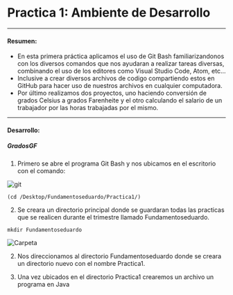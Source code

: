# Practica 1: Ambiente de Desarrollo
____
#### Resumen:
- En esta primera práctica aplicamos el uso de Git Bash familiarizandonos con los diversos comandos que nos ayudaran a realizar tareas diversas, combinando el uso de los editores como Visual Studio Code, Atom, etc...
- Inclusive a crear diversos archivos de codigo compartiendo estos en GitHub para hacer uso de nuestros archivos en cualquier computadora.
- Por último realizamos dos proyectos, uno haciendo conversión de grados Celsius a grados Farenheite y el otro calculando el salario de un trabajador por las horas trabajadas por el mismo.
___
#### Desarrollo:
##### GradosGF
1. Primero se abre el programa Git Bash y nos ubicamos en el escritorio con el comando: 



![git](https://i.imgur.com/1YRSmMm.png)

```
(cd /Desktop/Fundamentoseduardo/Practica1/)
```

2. Se creara un directorio principal donde se guardaran todas las practicas que se realicen durante el trimestre llamado Fundamentoseduardo.
```
mkdir Fundamentoseduardo
```

![Carpeta](https://i.imgur.com/XnPgK6C.png)




2. Nos direccionamos al directorio Fundamentoseduardo donde se creara un directorio nuevo con el nombre Practica1.



3. Una vez ubicados en el directorio Practica1 crearemos un archivo un programa en Java 